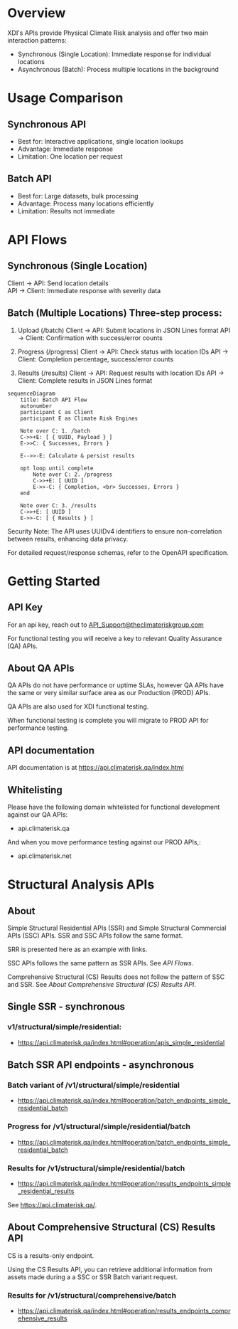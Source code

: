 # Overview

XDI's APIs provide Physical Climate Risk analysis and offer two main interaction patterns:

- Synchronous (Single Location): Immediate response for individual locations
- Asynchronous (Batch): Process multiple locations in the background

# Usage Comparison

## Synchronous API

- Best for: Interactive applications, single location lookups
- Advantage: Immediate response
- Limitation: One location per request

## Batch API

- Best for: Large datasets, bulk processing
- Advantage: Process many locations efficiently
- Limitation: Results not immediate

# API Flows

## Synchronous (Single Location)

Client -> API: Send location details  
API -> Client: Immediate response with severity data

[//]: # "Consider generalising severity data to physical climate risk data"

## Batch (Multiple Locations) Three-step process:

1. Upload (/batch)
   Client -> API: Submit locations in JSON Lines format
   API -> Client: Confirmation with success/error counts

2. Progress (/progress)
   Client -> API: Check status with location IDs
   API -> Client: Completion percentage, success/error counts

3. Results (/results)
   Client -> API: Request results with location IDs
   API -> Client: Complete results in JSON Lines format

```mermaid
sequenceDiagram
    title: Batch API Flow
    autonumber
    participant C as Client
    participant E as Climate Risk Engines

    Note over C: 1. /batch
    C->>+E: [ { UUID, Payload } ]
    E->>C: { Successes, Errors }

    E-->>-E: Calculate & persist results

    opt loop until complete
        Note over C: 2. /progress
        C->>+E: [ UUID ]
        E->>-C: { Completion, <br> Successes, Errors }
    end

    Note over C: 3. /results
    C->>+E: [ UUID ]
    E->>-C: [ { Results } ]
```


Security Note: The API uses UUIDv4 identifiers to ensure non-correlation between results, enhancing data privacy.

For detailed request/response schemas, refer to the OpenAPI specification.

# Getting Started
## API Key
For an api key, reach out to API_Support@theclimateriskgroup.com

For functional testing you will receive a key to relevant Quality Assurance (QA) APIs. 

## About QA APIs
QA APIs do not have performance or uptime SLAs, however QA APIs have the same or very similar surface area as our Production (PROD) APIs. 

QA APIs are also used for XDI functional testing. 

When functional testing is complete you will migrate to PROD API for performance testing. 

## API documentation
API documentation is at https://api.climaterisk.qa/index.html

## Whitelisting
Please have the following domain whitelisted for functional development against our QA APIs:
- api.climaterisk.qa

And when you move performance testing against our PROD APIs,: 
- api.climaterisk.net 

# Structural Analysis APIs  

## About 
Simple Structural Residential APIs (SSR) and Simple Structural Commercial APIs (SSC) APIs. 
SSR and SSC APIs follow the same format. 

SRR is presented here as an example with links. 

SSC APIs follows the same pattern as SSR APIs. See <em>API Flows</em>. 

Comprehensive Structural (CS) Results does not follow the pattern of SSC and SSR. See <em>About Comprehensive Structural (CS) Results API</em>.

## Single SSR - synchronous

### v1/structural/simple/residential: 

- https://api.climaterisk.qa/index.html#operation/apis_simple_residential

## Batch SSR API endpoints - asynchronous

### Batch variant of /v1/structural/simple/residential

- https://api.climaterisk.qa/index.html#operation/batch_endpoints_simple_residential_batch

### Progress for /v1/structural/simple/residential/batch
- https://api.climaterisk.qa/index.html#operation/batch_endpoints_simple_residential_batch

### Results for /v1/structural/simple/residential/batch

- https://api.climaterisk.qa/index.html#operation/results_endpoints_simple_residential_results


See https://api.climaterisk.qa/.

## About Comprehensive Structural (CS) Results API
CS is a results-only endpoint. 

Using the CS Results API, you can retrieve additional information from assets made during a a SSC or SSR Batch variant request.

### Results for /v1/structural/comprehensive/batch
- https://api.climaterisk.qa/index.html#operation/results_endpoints_comprehensive_results

